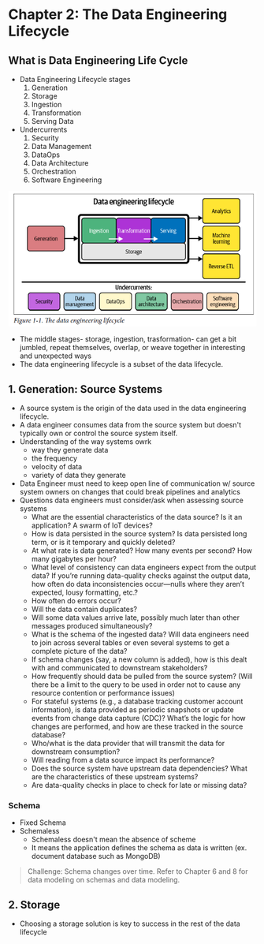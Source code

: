 # Chapter 2: The Data Engineering Lifecycle

## What is Data Engineering Life Cycle
- Data Engineering Lifecycle stages
    1. Generation
    2. Storage
    3. Ingestion
    4. Transformation
    5. Serving Data
- Undercurrents
    1. Security
    2. Data Management
    3. DataOps
    4. Data Architecture
    5. Orchestration
    6. Software Engineering

![Data Engineering Life Cycle](./ch1-fig1.png)

- The middle stages- storage, ingestion, trasformation- can get a bit jumbled, repeat themselves, overlap, or weave together in interesting and unexpected ways
- The data engineering lifecycle is a subset of the data lifecycle.

## 1. Generation: Source Systems
- A source system is the origin of the data used in the data engineering lifecycle.
- A data engineer consumes data from the source system but doesn't typically own or control the source system itself.
- Understanding of the way systems owrk
  - way they generate data
  - the frequency
  - velocity of data
  - variety of data they generate
- Data Engineer must need to keep open line of communication w/ source system owners on changes that could break pipelines and analytics
- Questions data engineers must consider/ask when assessing source systems
  - What are the essential characteristics of the data source? Is it an application? A swarm of IoT devices?
  - How is data persisted in the source system? Is data persisted long term, or is it temporary and quickly deleted?
  - At what rate is data generated? How many events per second? How many gigabytes per hour?
  - What level of consistency can data engineers expect from the output data? If you’re running data-quality checks against the output data, how often do data inconsistencies occur—nulls where they aren’t expected, lousy formatting, etc.?
  - How often do errors occur?
  - Will the data contain duplicates?
  - Will some data values arrive late, possibly much later than other messages produced simultaneously?
  - What is the schema of the ingested data? Will data engineers need to join across several tables or even several systems to get a complete picture of the data?
  - If schema changes (say, a new column is added), how is this dealt with and communicated to downstream stakeholders?
  - How frequently should data be pulled from the source system? (Will there be a limit to the query to be used in order not to cause any resource contention or performance issues)
  - For stateful systems (e.g., a database tracking customer account information), is data provided as periodic snapshots or update events from change data capture (CDC)? What’s the logic for how changes are performed, and how are these tracked in the source database?
  - Who/what is the data provider that will transmit the data for downstream consumption?
  - Will reading from a data source impact its performance?
  - Does the source system have upstream data dependencies? What are the characteristics of these upstream systems?
  - Are data-quality checks in place to check for late or missing data?

### Schema
- Fixed Schema
- Schemaless
  - Schemaless doesn't mean the absence of scheme
  - It means the application defines the schema as data is written (ex. document database such as MongoDB)

> Challenge: Schema changes over time. Refer to Chapter 6 and 8 for data modeling on schemas and data modeling.

## 2. Storage

- Choosing a storage solution is key to success in the rest of the data lifecycle